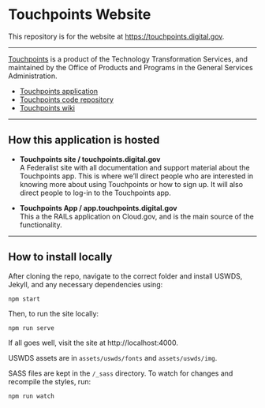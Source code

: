 # Touchpoints Website

This repository is for the website at https://touchpoints.digital.gov.

---

[Touchpoints](https://touchpoints.app.cloud.gov)
is a product of the Technology Transformation Services, and maintained by the Office of Products and Programs in the General Services Administration.

* [Touchpoints application](https://touchpoints.app.cloud.gov)
* [Touchpoints code repository](https://github.com/GSA/touchpoints/)
* [Touchpoints wiki](https://github.com/GSA/touchpoints/wiki)

---

## How this application is hosted

- **Touchpoints site / touchpoints.digital.gov**<br/>A Federalist site with all documentation and support material about the Touchpoints app. This is where we’ll direct people who are interested in knowing more about using Touchpoints or how to sign up. It will also direct people to log-in to the Touchpoints app.

- **Touchpoints App / app.touchpoints.digital.gov**<br/>This a the RAILs application on Cloud.gov, and is the main source of the functionality.

---

## How to install locally

After cloning the repo, navigate to the correct folder and install USWDS, Jekyll, and any necessary dependencies using:

```
npm start
```

Then, to run the site locally:

```
npm run serve
```

If all goes well, visit the site at http://localhost:4000.

USWDS assets are in `assets/uswds/fonts` and `assets/uswds/img`.

SASS files are kept in the `/_sass` directory. To watch for changes and recompile the styles, run:

```
npm run watch
```
